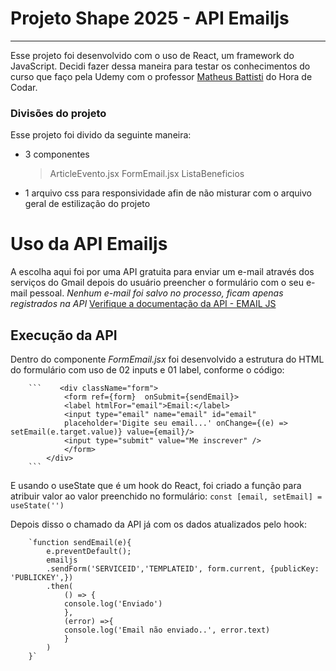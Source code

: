 # Projeto Shape 2025 - **API Emailjs**
---
Esse projeto foi desenvolvido com o uso de React, um framework do JavaScript. Decidi fazer dessa maneira para testar os conhecimentos do curso que faço pela Udemy com o professor [Matheus Battisti](https://github.com/matheusbattisti) do Hora de Codar.


### Divisões do projeto
Esse projeto foi divido da seguinte maneira:
* 3 componentes
  >ArticleEvento.jsx
  >FormEmail.jsx
  >ListaBeneficios
* 1 arquivo css para responsividade afin de não misturar com o arquivo geral de estilização do projeto

# Uso da **API Emailjs**
A escolha aqui foi por uma API gratuita para enviar um e-mail através dos serviços do Gmail depois do usuário preencher o formulário com o seu e-mail pessoal. *Nenhum e-mail foi salvo no processo, ficam apenas registrados na API*
[Verifique a documentação da API - EMAIL JS](https://www.emailjs.com/docs/)

## Execução da API

Dentro do componente _FormEmail.jsx_ foi desenvolvido a estrutura do HTML do formulário com uso de 02 inputs e 01 label, conforme o código:
       
        ```    <div className="form"> 
                <form ref={form}  onSubmit={sendEmail}>
                <label htmlFor="email">Email:</label>
                <input type="email" name="email" id="email"
                placeholder='Digite seu email...' onChange={(e) => setEmail(e.target.value)} value={email}/>
                <input type="submit" value="Me inscrever" />
                </form>
            </div>
        ```

E usando o useState que é um hook do React, foi criado a função para atribuir valor ao valor preenchido no formulário:
        `const [email, setEmail] = useState('')`

Depois disso o chamado da API já com os dados atualizados pelo hook:
        
        `function sendEmail(e){
            e.preventDefault();
            emailjs
            .sendForm('SERVICEID','TEMPLATEID', form.current, {publicKey: 'PUBLICKEY',})
            .then(
                () => {
                console.log('Enviado')
                },
                (error) =>{
                console.log('Email não enviado..', error.text)
                }
            )
        }`
